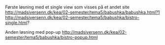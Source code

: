 
Første løsning med et single view som visses på et andet site
http://madsiversenn.dk/kea/02-semester/tema5/babushka/babushka.html?1
http://madsiversenn.dk/kea/02-semester/tema5/babushka/bistro-single.html?

Anden løsning med pop-up
http://madsiversenn.dk/kea/02-semester/tema5/babushka/bistro-popup.html
